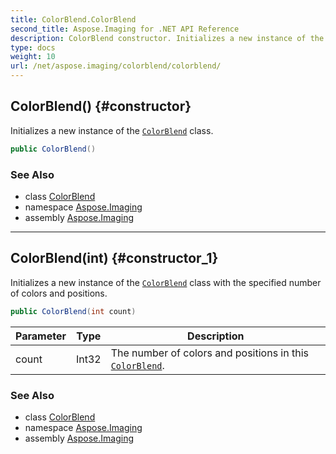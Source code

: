 ```yaml
---
title: ColorBlend.ColorBlend
second_title: Aspose.Imaging for .NET API Reference
description: ColorBlend constructor. Initializes a new instance of the ColorBlend class
type: docs
weight: 10
url: /net/aspose.imaging/colorblend/colorblend/
---
```

## ColorBlend() {#constructor}

Initializes a new instance of the [`ColorBlend`](../) class.

```csharp
public ColorBlend()
```

### See Also

* class [ColorBlend](../)
* namespace [Aspose.Imaging](../../colorblend/)
* assembly [Aspose.Imaging](../../../)

---

## ColorBlend(int) {#constructor_1}

Initializes a new instance of the [`ColorBlend`](../) class with the specified number of colors and positions.

```csharp
public ColorBlend(int count)
```

| Parameter | Type | Description |
| --- | --- | --- |
| count | Int32 | The number of colors and positions in this [`ColorBlend`](../). |

### See Also

* class [ColorBlend](../)
* namespace [Aspose.Imaging](../../colorblend/)
* assembly [Aspose.Imaging](../../../)


